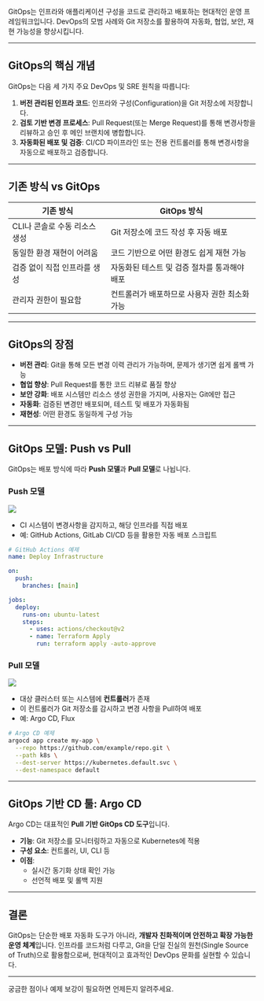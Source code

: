GitOps는 인프라와 애플리케이션 구성을 코드로 관리하고 배포하는 현대적인 운영 프레임워크입니다. DevOps의 모범 사례와 Git 저장소를 활용하여 자동화, 협업, 보안, 재현 가능성을 향상시킵니다.

---

## **GitOps의 핵심 개념**

GitOps는 다음 세 가지 주요 DevOps 및 SRE 원칙을 따릅니다:

1. **버전 관리된 인프라 코드**: 인프라와 구성(Configuration)을 Git 저장소에 저장합니다.
2. **검토 기반 변경 프로세스**: Pull Request(또는 Merge Request)를 통해 변경사항을 리뷰하고 승인 후 메인 브랜치에 병합합니다.
3. **자동화된 배포 및 검증**: CI/CD 파이프라인 또는 전용 컨트롤러를 통해 변경사항을 자동으로 배포하고 검증합니다.

---

## **기존 방식 vs GitOps**

|**기존 방식**|**GitOps 방식**|
|---|---|
|CLI나 콘솔로 수동 리소스 생성|Git 저장소에 코드 작성 후 자동 배포|
|동일한 환경 재현이 어려움|코드 기반으로 어떤 환경도 쉽게 재현 가능|
|검증 없이 직접 인프라를 생성|자동화된 테스트 및 검증 절차를 통과해야 배포|
|관리자 권한이 필요함|컨트롤러가 배포하므로 사용자 권한 최소화 가능|


---

## **GitOps의 장점**

- **버전 관리**: Git을 통해 모든 변경 이력 관리가 가능하며, 문제가 생기면 쉽게 롤백 가능
- **협업 향상**: Pull Request를 통한 코드 리뷰로 품질 향상
- **보안 강화**: 배포 시스템만 리소스 생성 권한을 가지며, 사용자는 Git에만 접근
- **자동화**: 검증된 변경만 배포되며, 테스트 및 배포가 자동화됨
- **재현성**: 어떤 환경도 동일하게 구성 가능

---

## **GitOps 모델: Push vs Pull**

GitOps는 배포 방식에 따라 **Push 모델**과 **Pull 모델**로 나뉩니다.

### **Push 모델**

![](Pasted%20image%2020250526172920.png)

- CI 시스템이 변경사항을 감지하고, 해당 인프라를 직접 배포    
- 예: GitHub Actions, GitLab CI/CD 등을 활용한 자동 배포 스크립트

```yml
# GitHub Actions 예제
name: Deploy Infrastructure

on:
  push:
    branches: [main]

jobs:
  deploy:
    runs-on: ubuntu-latest
    steps:
      - uses: actions/checkout@v2
      - name: Terraform Apply
        run: terraform apply -auto-approve
```

### **Pull 모델**

![](Pasted%20image%2020250526172927.png)

- 대상 클러스터 또는 시스템에 **컨트롤러**가 존재
- 이 컨트롤러가 Git 저장소를 감시하고 변경 사항을 Pull하여 배포
- 예: Argo CD, Flux

```bash
# Argo CD 예제
argocd app create my-app \
  --repo https://github.com/example/repo.git \
  --path k8s \
  --dest-server https://kubernetes.default.svc \
  --dest-namespace default
```

---

## **GitOps 기반 CD 툴: Argo CD**

Argo CD는 대표적인 **Pull 기반 GitOps CD 도구**입니다.

- **기능**: Git 저장소를 모니터링하고 자동으로 Kubernetes에 적용
- **구성 요소**: 컨트롤러, UI, CLI 등
- **이점**:
    - 실시간 동기화 상태 확인 가능
    - 선언적 배포 및 롤백 지원

---

## **결론**

GitOps는 단순한 배포 자동화 도구가 아니라, **개발자 친화적이며 안전하고 확장 가능한 운영 체계**입니다. 인프라를 코드처럼 다루고, Git을 단일 진실의 원천(Single Source of Truth)으로 활용함으로써, 현대적이고 효과적인 DevOps 문화를 실현할 수 있습니다.

---

궁금한 점이나 예제 보강이 필요하면 언제든지 알려주세요.